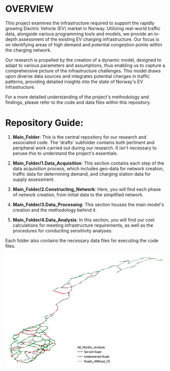 
# **OVERVIEW**

This project examines the infrastructure required to support the rapidly growing Electric Vehicle (EV) market in Norway. Utilizing real-world traffic data, alongside various programming tools and models, we provide an in-depth assessment of the existing EV charging infrastructure. Our focus is on identifying areas of high demand and potential congestion points within the charging network.

Our research is propelled by the creation of a dynamic model, designed to adapt to various parameters and assumptions, thus enabling us to capture a comprehensive picture of the infrastructure challenges. This model draws upon diverse data sources and integrates potential changes in traffic patterns, providing detailed insights into the state of Norway's EV infrastructure.

For a more detailed understanding of the project's methodology and findings, please refer to the code and data files within this repository.

# Repository Guide:

1. **Main_Folder**: This is the central repository for our research and associated code. The 'drafts' subfolder contains both pertinent and peripheral work carried out during our research. It isn't necessary to peruse this to understand the project's essentials.

2. **Main_Folder/1.Data_Acquisition**: This section contains each step of the data acquisition process, which includes geo-data for network creation, traffic data for determining demand, and charging station data for supply assessment.

3. **Main_Folder/2.Constructing_Network**: Here, you will find each phase of network creation, from initial data to the simplified network.

4. **Main_Folder/3.Data_Processing**: This section houses the main model's creation and the methodology behind it.

5. **Main_Folder/4.Data_Analysis**: In this section, you will find our cost calculations for meeting infrastructure requirements, as well as the procedures for conducting sensitivity analyses.

Each folder also contains the necessary data files for executing the code files.

<p align="center">
  <img src="Main_Folder/Visualizations/all_monthly_baseline.png" alt="Monthly Baseline Image">
</p>



